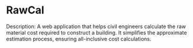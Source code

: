 # RawCal
Description: A web application that helps civil engineers calculate the raw material cost required to construct a building. It simplifies the approximate estimation process, ensuring all-inclusive cost calculations.  
